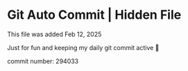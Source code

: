 # Git Auto Commit | Hidden File

This file was added Feb 12, 2025

Just for fun and keeping my daily git commit active 🤪

commit number: 294033
